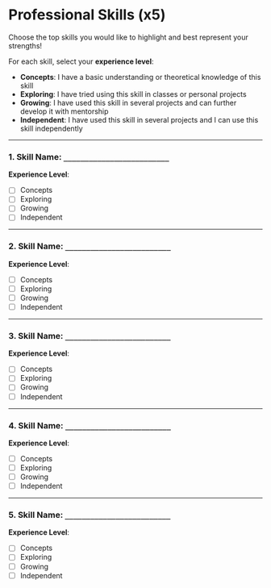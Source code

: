 # Professional Skills (x5)

Choose the top skills you would like to highlight and best represent your strengths!

For each skill, select your **experience level**:

- **Concepts**: I have a basic understanding or theoretical knowledge of this skill  
- **Exploring**: I have tried using this skill in classes or personal projects  
- **Growing**: I have used this skill in several projects and can further develop it with mentorship  
- **Independent**: I have used this skill in several projects and I can use this skill independently

---

### 1. Skill Name: `_________________________`  
**Experience Level**:  
- [ ] Concepts  
- [ ] Exploring  
- [ ] Growing  
- [ ] Independent

---

### 2. Skill Name: `_________________________`  
**Experience Level**:  
- [ ] Concepts  
- [ ] Exploring  
- [ ] Growing  
- [ ] Independent

---

### 3. Skill Name: `_________________________`  
**Experience Level**:  
- [ ] Concepts  
- [ ] Exploring  
- [ ] Growing  
- [ ] Independent

---

### 4. Skill Name: `_________________________`  
**Experience Level**:  
- [ ] Concepts  
- [ ] Exploring  
- [ ] Growing  
- [ ] Independent

---

### 5. Skill Name: `_________________________`  
**Experience Level**:  
- [ ] Concepts  
- [ ] Exploring  
- [ ] Growing  
- [ ] Independent

